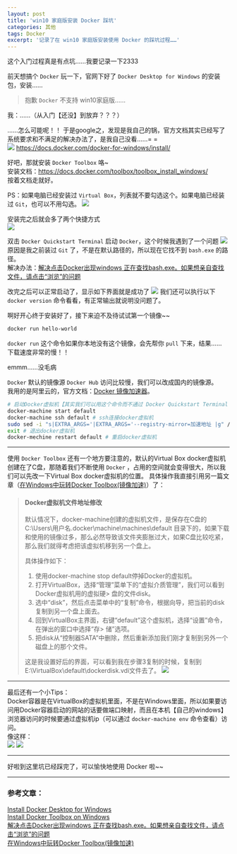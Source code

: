 ```yaml
---
layout: post
title: 'win10 家庭版安装 Docker 踩坑'
categories: 其他
tags: Docker
excerpt: '记录了在 win10 家庭版安装使用 Docker 的踩坑过程……'
---
```


这个入门过程真是有点坑……我要记录一下2333

前天想搞个 `Docker` 玩一下，官网下好了 `Docker Desktop for Windows` 的安装包，安装……

> 抱歉 `Docker` 不支持 win10家庭版……

我：……（从入门【还没】到放弃？？？）

……怎么可能呢！！
于是google之，发现是我自己的锅，官方文档其实已经写了系统要求和不满足的解决办法了，是我自己没看……= =  
![](http://120.77.171.203/assets/img/posts/2019-04/1.jpg)
https://docs.docker.com/docker-for-windows/install/

好吧，那就安装 `Docker Toolbox` 咯~  
安装文档：https://docs.docker.com/toolbox/toolbox_install_windows/  
按着文档走就好。

PS：如果电脑已经安装过 `Virtual Box`，列表就不要勾选这个。如果电脑已经装过 `Git`，也可以不用勾选。 
![](http://120.77.171.203/assets/img/posts/2019-04/2.jpg)

安装完之后就会多了两个快捷方式  
![](http://120.77.171.203/assets/img/posts/2019-04/3.jpg)

双击 `Docker Quickstart Terminal` 启动 `Docker`，这个时候我遇到了一个问题
![](http://120.77.171.203/assets/img/posts/2019-04/4.jpg)  
原因是我之前装过 `Git` 了，不是在默认路径的，所以现在它找不到 `bash.exe` 的路径。  
解决办法：[解决点击Docker出现windows 正在查找bash.exe。如果想亲自查找文件，请点击“浏览”的问题](https://blog.csdn.net/A632189007/article/details/78601213)

改完之后可以正常启动了，显示如下界面就是成功了
![](http://120.77.171.203/assets/img/posts/2019-04/5.jpg)
我们还可以执行以下 `docker version` 命令看看，有正常输出就说明没问题了。

啊好开心终于安装好了，接下来迫不及待试试第一个镜像~~  
```bash
docker run hello-world
```
`docker run` 这个命令如果你本地没有这个镜像，会先帮你 `pull` 下来，结果……  
下载速度非常的慢！！

emmm……没毛病

`Docker` 默认的镜像源 `Docker Hub` 访问比较慢，我们可以改成国内的镜像源。  
我用的是阿里云的，官方文档：[Docker 镜像加速器](https://yq.aliyun.com/articles/29941)。

```bash
# 启动Docker虚拟机【其实我们可以用这个命令而不通过 Docker Quickstart Terminal 来启动。如果已经启动了Docker，这个命令可以不用执行】
docker-machine start default
docker-machine ssh default # ssh连接docker虚拟机
sudo sed -i "s|EXTRA_ARGS='|EXTRA_ARGS='--registry-mirror=加速地址 |g" /var/lib/boot2docker/profile # 修改加速地址【注意要把加速地址改一下，阿里云的地址参考上面的官方文档获得】
exit # 退出docker虚拟机
docker-mechine restart default # 重启docker虚拟机
```

---

使用 `Docker Toolbox` 还有一个地方要注意的，默认的Virtual Box docker虚拟机创建在了C盘，那随着我们不断使用 `Docker` ，占用的空间就会变得很大，所以我们可以先改一下Virtual Box docker虚拟机的位置。
具体操作我直接引用另一篇文章（[在Windows中玩转Docker Toolbox(镜像加速)](https://blog.csdn.net/chengly0129/article/details/68947265)）了：

> #### Docker虚拟机文件地址修改
> 
> 默认情况下，docker-machine创建的虚拟机文件，是保存在C盘的C:\Users\用户名\.docker\machine\machines\default 目录下的，如果下载和使用的镜像过多，那么必然导致该文件夹膨胀过大，如果C盘比较吃紧，那么我们就得考虑把该虚拟机移到另一个盘上。
> 
> 具体操作如下：
> 1. 使用docker-machine stop default停掉Docker的虚拟机。
> 2. 打开VirtualBox，选择“管理”菜单下的“虚拟介质管理”，我们可以看到Docker虚拟机用的虚拟硬> 盘的文件disk。
> 3. 选中“disk”，然后点击菜单中的“复制”命令，根据向导，把当前的disk复制到另一个盘上面去。
> 4. 回到VirtualBox主界面，右键“default”这个虚拟机，选择“设置”命令，在弹出的窗口中选择“存> 储”选项。
> 5. 把disk从“控制器SATA”中删除，然后重新添加我们刚才复制到另外一个磁盘上的那个文件。
> 
> 这是我设置好后的界面，可以看到我在步骤3复制的时候，复制到E:\VirtualBox\default\dockerdisk.vdi文件去了。
> ![](http://120.77.171.203/assets/img/posts/2019-04/6.jpg)

---

最后还有一个小Tips：  
Docker容器是在VirtualBox的虚拟机里面，不是在Windows里面，所以如果要访问用Docker容器启动的网站的话要做端口映射，而且在本机【自己的windows】浏览器访问的时候要通过虚拟机ip（可以通过 `docker-machine env` 命令查看）访问。  
像这样：  
![](http://120.77.171.203/assets/img/posts/2019-04/7.jpg)
![](http://120.77.171.203/assets/img/posts/2019-04/8.jpg)

---

好啦到这里坑已经踩完了，可以愉快地使用 Docker 啦~~

---

### 参考文章：

[Install Docker Desktop for Windows](https://docs.docker.com/docker-for-windows/install/)  
[Install Docker Toolbox on Windows](https://docs.docker.com/toolbox/toolbox_install_windows/)  
[解决点击Docker出现windows 正在查找bash.exe。如果想亲自查找文件，请点击“浏览”的问题](https://blog.csdn.net/A632189007/article/details/78601213)  
[在Windows中玩转Docker Toolbox(镜像加速)](https://blog.csdn.net/chengly0129/article/details/68947265)  

